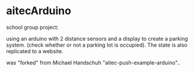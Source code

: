 # aitecArduino

school group project:

using an arduino with 2 distance sensors and a display to create a parking system. (check whether or not a parking lot is occupied).
The state is also replicated to a website.


was "forked" from Michael Handschuh "aitec-push-example-arduino"..
